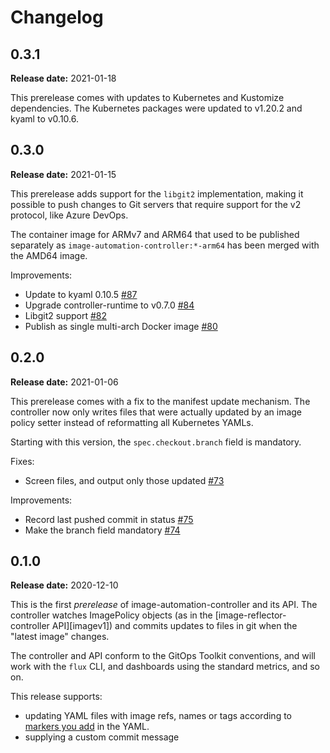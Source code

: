 # Changelog

## 0.3.1

**Release date:** 2021-01-18

This prerelease comes with updates to Kubernetes and Kustomize dependencies.
The Kubernetes packages were updated to v1.20.2 and kyaml to v0.10.6.

## 0.3.0

**Release date:** 2021-01-15

This prerelease adds support for the `libgit2` implementation,
making it possible to push changes to Git servers that require
support for the v2 protocol, like Azure DevOps.

The container image for ARMv7 and ARM64 that used to be published
separately as `image-automation-controller:*-arm64` has been merged
with the AMD64 image.

Improvements:
* Update to kyaml 0.10.5
  [#87](https://github.com/fluxcd/kustomize-controller/pull/87)
* Upgrade controller-runtime to v0.7.0
  [#84](https://github.com/fluxcd/kustomize-controller/pull/84)
* Libgit2 support
  [#82](https://github.com/fluxcd/kustomize-controller/pull/82)
* Publish as single multi-arch Docker image
  [#80](https://github.com/fluxcd/kustomize-controller/pull/80)

## 0.2.0

**Release date:** 2021-01-06

This prerelease comes with a fix to the manifest update
mechanism. The controller now only writes files that were
actually updated by an image policy setter instead of 
reformatting all Kubernetes YAMLs.

Starting with this version, the `spec.checkout.branch`
field is mandatory.

Fixes:
* Screen files, and output only those updated
  [#73](https://github.com/fluxcd/kustomize-controller/pull/73)

Improvements:
* Record last pushed commit in status
  [#75](https://github.com/fluxcd/kustomize-controller/pull/75)
* Make the branch field mandatory
  [#74](https://github.com/fluxcd/kustomize-controller/pull/74)

## 0.1.0

**Release date:** 2020-12-10

This is the first _prerelease_ of image-automation-controller and its
API. The controller watches ImagePolicy objects (as in the
[image-reflector-controller API][imagev1]) and commits updates to
files in git when the "latest image" changes.

The controller and API conform to the GitOps Toolkit conventions, and
will work with the `flux` CLI, and dashboards using the standard
metrics, and so on.

This release supports:

 - updating YAML files with image refs, names or tags according to
   [markers you add][marker-example] in the YAML.
 - supplying a custom commit message

[marker-example]: https://github.com/fluxcd/image-automation-controller#adding-a-marker-to-the-yaml-to-update
